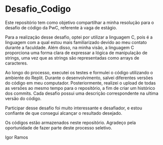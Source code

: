 # Desafio_Codigo

Este repositório tem como objetivo compartilhar a minha resolução para o desafio de código da PwC, referente à vaga de estágio.

Para a realização desse desafio, optei por utilizar a linguagem C, pois é a linguagem com a qual estou mais familiarizado devido ao meu contato durante a faculdade. Além disso, na minha visão, a linguagem C proporciona uma forma clara de expressar a lógica de manipulação de strings, uma vez que as strings são representadas como arrays de caracteres.

Ao longo do processo, executei os testes e formulei o código utilizando o ambiente do Replit. Durante o desenvolvimento, salvei diferentes versões do código em meu computador. Posteriormente, realizei o upload de todas as versões ao mesmo tempo para o repositório, a fim de criar um histórico dos commits. Cada desafio possui uma descrição correspondente na ultima versão do código.

Participar desse desafio foi muito interessante e desafiador, e estou confiante de que consegui alcançar o resultado desejado.

Os códigos estão armazenados neste repositório. Agradeço pela oportunidade de fazer parte deste processo seletivo.

Igor Ramos
